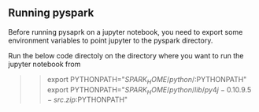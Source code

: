 ## Running pyspark

Before running pysaprk on a jupyter notebook, you need to export some environment variables to point jupyter to the pyspark directory.

Run the below code directoly on the directory where you want to run the jupyter notebook from

>> export PYTHONPATH="${SPARK_HOME}/python/:$PYTHONPATH"
>> export PYTHONPATH="${SPARK_HOME}/python/lib/py4j-0.10.9.5-src.zip:$PYTHONPATH"

<!-- Make sure that the version under ${SPARK_HOME}/python/lib/ matches the filename of py4j or you will encounter ModuleNotFoundError: No module named 'py4j' while executing import pyspark.

For example, if the file under ${SPARK_HOME}/python/lib/ is py4j-0.10.9.3-src.zip, then the export PYTHONPATH statement above should be changed to --!>